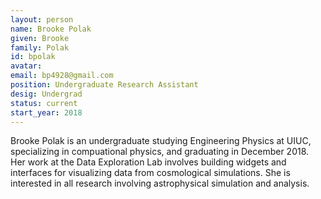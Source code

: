 ```yaml
---
layout: person
name: Brooke Polak
given: Brooke
family: Polak
id: bpolak
avatar: 
email: bp4928@gmail.com
position: Undergraduate Research Assistant
desig: Undergrad
status: current
start_year: 2018
---
```


Brooke Polak is an undergraduate studying Engineering Physics at UIUC, specializing in compuational physics, and graduating in December 2018. Her work at the Data Exploration Lab involves building widgets and interfaces for visualizing data from cosmological simulations. She is interested in all research involving astrophysical simulation and analysis.
